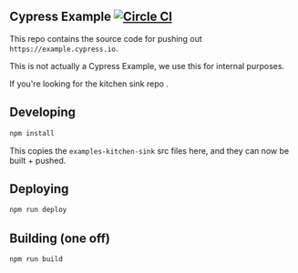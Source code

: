 ## Cypress Example [![Circle CI](https://circleci.com/gh/cypress-io/cypress-example.svg?style=svg)](https://circleci.com/gh/cypress-io/cypress-example)

This repo contains the source code for pushing out `https://example.cypress.io`.

This is not actually a Cypress Example, we use this for internal purposes.

If you're looking for the kitchen sink repo <it is here>.

## Developing

```bash
npm install
```

This copies the `examples-kitchen-sink` src files here, and they can now be built + pushed.

## Deploying

```bash
npm run deploy
```

## Building (one off)

```bash
npm run build
```
